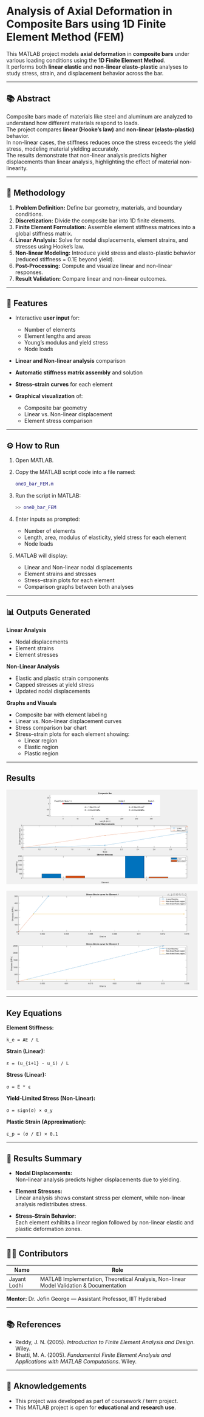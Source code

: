 # Analysis of Axial Deformation in Composite Bars using 1D Finite Element Method (FEM)

This MATLAB project models **axial deformation** in **composite bars** under various loading conditions using the **1D Finite Element Method**.  
It performs both **linear elastic** and **non-linear elasto-plastic** analyses to study stress, strain, and displacement behavior across the bar.

---

## 📚 Abstract

Composite bars made of materials like steel and aluminum are analyzed to understand how different materials respond to loads.  
The project compares **linear (Hooke’s law)** and **non-linear (elasto-plastic)** behavior.  
In non-linear cases, the stiffness reduces once the stress exceeds the yield stress, modeling material yielding accurately.  
The results demonstrate that non-linear analysis predicts higher displacements than linear analysis, highlighting the effect of material non-linearity.

---

## 🧠 Methodology

1. **Problem Definition:** Define bar geometry, materials, and boundary conditions.  
2. **Discretization:** Divide the composite bar into 1D finite elements.  
3. **Finite Element Formulation:** Assemble element stiffness matrices into a global stiffness matrix.  
4. **Linear Analysis:** Solve for nodal displacements, element strains, and stresses using Hooke’s law.  
5. **Non-linear Modeling:** Introduce yield stress and elasto-plastic behavior (reduced stiffness = 0.1E beyond yield).  
6. **Post-Processing:** Compute and visualize linear and non-linear responses.  
7. **Result Validation:** Compare linear and non-linear outcomes.

---

## 🧹 Features

- Interactive **user input** for:
  - Number of elements  
  - Element lengths and areas  
  - Young’s modulus and yield stress  
  - Node loads  

- **Linear and Non-linear analysis** comparison  
- **Automatic stiffness matrix assembly** and solution  
- **Stress–strain curves** for each element  
- **Graphical visualization** of:
  - Composite bar geometry  
  - Linear vs. Non-linear displacement  
  - Element stress comparison  

---

## ⚙️ How to Run

1. Open MATLAB.  
2. Copy the MATLAB script code into a file named:

   ```matlab
   oneD_bar_FEM.m
   ```

3. Run the script in MATLAB:

   ```matlab
   >> oneD_bar_FEM
   ```

4. Enter inputs as prompted:
   - Number of elements  
   - Length, area, modulus of elasticity, yield stress for each element  
   - Node loads  

5. MATLAB will display:
   - Linear and Non-linear nodal displacements  
   - Element strains and stresses  
   - Stress–strain plots for each element  
   - Comparison graphs between both analyses  

---

## 📊 Outputs Generated

**Linear Analysis**
- Nodal displacements  
- Element strains  
- Element stresses  

**Non-Linear Analysis**
- Elastic and plastic strain components  
- Capped stresses at yield stress  
- Updated nodal displacements  

**Graphs and Visuals**
- Composite bar with element labeling  
- Linear vs. Non-linear displacement curves  
- Stress comparison bar chart  
- Stress–strain plots for each element showing:
  - Linear region  
  - Elastic region  
  - Plastic region  

---

## Results

![Composite Bar](Results/result_2.png)

![Composite Bar](Results/result_1.png)

---

## Key Equations

**Element Stiffness:**

`k_e = AE / L`

**Strain (Linear):**

`ε = (u_{i+1} - u_i) / L`

**Stress (Linear):**

`σ = E * ε`

**Yield-Limited Stress (Non-Linear):**

`σ = sign(σ) × σ_y`

**Plastic Strain (Approximation):**

`ε_p = (σ / E) × 0.1`

---

## 🧹 Results Summary

- **Nodal Displacements:**  
  Non-linear analysis predicts higher displacements due to yielding.

- **Element Stresses:**  
  Linear analysis shows constant stress per element, while non-linear analysis redistributes stress.

- **Stress–Strain Behavior:**  
  Each element exhibits a linear region followed by non-linear elastic and plastic deformation zones.

---

## 👨‍🎓 Contributors

| Name           | Role                                   |
|----------------|---------------------------------------|
| Jayant Lodhi   | MATLAB Implementation, Theoretical Analysis, Non-linear Model Validation & Documentation |

**Mentor:** Dr. Jofin George — Assistant Professor, IIIT Hyderabad

---

## 📚 References

- Reddy, J. N. (2005). *Introduction to Finite Element Analysis and Design*. Wiley.  
- Bhatti, M. A. (2005). *Fundamental Finite Element Analysis and Applications with MATLAB Computations*. Wiley.

---

## 📜 Aknowledgements
- This project was developed as part of coursework / term project.
- This MATLAB project is open for **educational and research use**.
